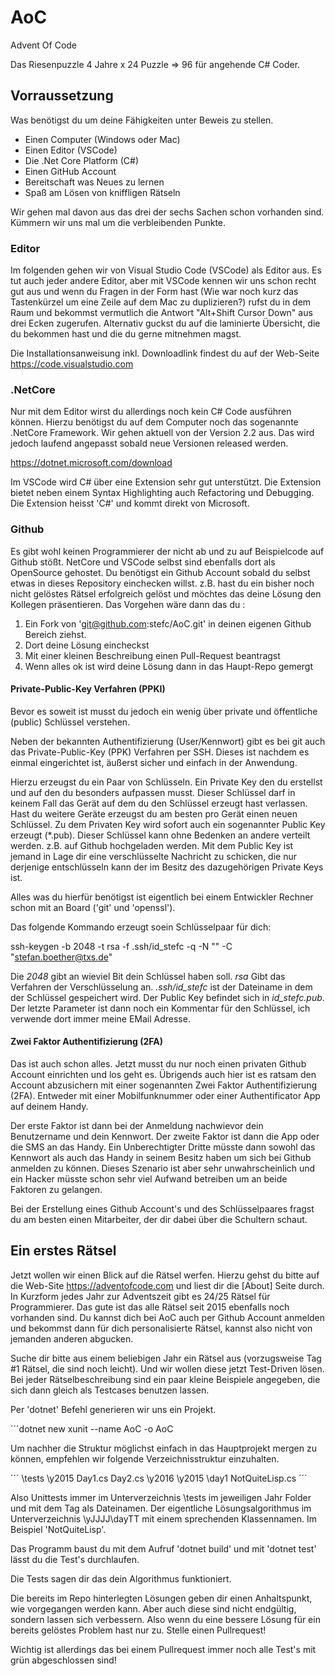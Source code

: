 # AoC
Advent Of Code

Das Riesenpuzzle 4 Jahre x 24 Puzzle => 96 für angehende C# Coder.

## Vorraussetzung

Was benötigst du um deine Fähigkeiten unter Beweis zu stellen. 

* Einen Computer (Windows oder Mac)
* Einen Editor (VSCode)
* Die .Net Core Platform (C#)
* Einen GitHub Account  
* Bereitschaft was Neues zu lernen
* Spaß am Lösen von kniffligen Rätseln

Wir gehen mal davon aus das drei der sechs Sachen schon vorhanden sind. Kümmern wir uns mal um die verbleibenden Punkte. 

### Editor

Im folgenden gehen wir von Visual Studio Code (VSCode) als Editor aus. Es tut auch jeder andere Editor, aber mit VSCode kennen 
wir uns schon recht gut aus und wenn du Fragen in der Form hast (Wie war noch kurz das Tastenkürzel um eine Zeile auf dem Mac 
zu duplizieren?) rufst du in dem Raum und bekommst vermutlich die Antwort "Alt+Shift Cursor Down" aus drei Ecken zugerufen.
Alternativ guckst du auf die laminierte Übersicht, die du bekommen hast und die du gerne mitnehmen magst. 

Die Installationsanweisung inkl. Downloadlink findest du auf der Web-Seite https://code.visualstudio.com

### .NetCore 

Nur mit dem Editor wirst du allerdings noch kein C# Code ausführen können. Hierzu benötigst du auf dem Computer noch das 
sogenannte .NetCore Framework. Wir gehen aktuell von der Version 2.2 aus. Das wird jedoch laufend angepasst sobald neue Versionen 
released werden. 

https://dotnet.microsoft.com/download

Im VSCode wird C# über eine Extension sehr gut unterstützt. Die Extension bietet neben einem Syntax Highlighting auch Refactoring und Debugging. Die Extension heisst 'C#' und kommt direkt von Microsoft.

### Github 

Es gibt wohl keinen Programmierer der nicht ab und zu auf Beispielcode auf Github stößt. NetCore und VSCode selbst sind ebenfalls dort als OpenSource gehostet. Du benötigst ein Github Account sobald du selbst etwas in dieses Repository einchecken willst. z.B. hast du ein bisher noch nicht gelöstes Rätsel erfolgreich gelöst und möchtes das deine Lösung den Kollegen präsentieren. Das Vorgehen wäre dann das du :

1. Ein Fork von 'git@github.com:stefc/AoC.git' in deinen eigenen Github Bereich ziehst.
2. Dort deine Lösung eincheckst
3. Mit einer kleinen Beschreibung einen Pull-Request beantragst
4. Wenn alles ok ist wird deine Lösung dann in das Haupt-Repo gemergt

#### Private-Public-Key Verfahren (PPKI)

Bevor es soweit ist musst du jedoch ein wenig über private und öffentliche (public) Schlüssel verstehen. 

Neben der bekannten Authentifizierung (User/Kennwort) gibt es bei git auch das Private-Public-Key  (PPK) Verfahren per SSH. Dieses ist nachdem es einmal eingerichtet ist, äußerst sicher und einfach in der Anwendung. 

Hierzu erzeugst du ein Paar von Schlüsseln. Ein Private Key den du erstellst und auf den du besonders aufpassen musst. Dieser Schlüssel 
darf in keinem Fall das Gerät auf dem du den Schlüssel erzeugt hast verlassen. Hast du weitere Geräte erzeugst du am besten pro Gerät einen neuen Schlüssel. Zu dem Privaten Key wird sofort auch ein sogenannter Public Key erzeugt (*.pub). Dieser Schlüssel kann ohne Bedenken an andere verteilt werden. z.B. auf Github hochgeladen werden. Mit dem Public Key ist jemand in Lage dir eine verschlüsselte 
Nachricht zu schicken, die nur derjenige entschlüsseln kann der im Besitz des dazugehörigen Private Keys ist.

Alles was du hierfür benötigst ist eigentlich bei einem Entwickler Rechner schon mit an Board ('git' und 'openssl').

Das folgende Kommando erzeugt soein Schlüsselpaar für dich: 

ssh-keygen -b 2048 -t rsa -f .ssh/id_stefc -q -N "" -C "stefan.boether@txs.de"

Die *2048* gibt an wieviel Bit dein Schlüssel haben soll. *rsa* Gibt das Verfahren der Verschlüsselung an. *.ssh/id_stefc* ist der Dateiname in dem der Schlüssel gespeichert wird. Der Public Key befindet sich in *id_stefc.pub*. Der letzte Parameter ist dann noch ein Kommentar für den Schlüssel, ich verwende dort immer meine EMail Adresse. 

#### Zwei Faktor Authentifizierung (2FA)

Das ist auch schon alles. Jetzt musst du nur noch einen privaten Github Account einrichten und los geht es. Übrigends auch hier ist 
es ratsam den Account abzusichern mit einer sogenannten Zwei Faktor Authentifizierung (2FA). Entweder mit einer Mobilfunknummer oder einer Authentificator App auf deinem Handy.

Der erste Faktor ist dann bei der Anmeldung nachwievor dein Benutzername und dein Kennwort. Der zweite Faktor ist dann die App oder die SMS an das Handy. Ein Unberechtigter Dritte müsste dann sowohl das Kennwort als auch das Handy in seinem Besitz haben um sich bei Github anmelden zu können. Dieses Szenario ist aber sehr unwahrscheinlich und ein Hacker müsste schon sehr viel Aufwand betreiben um an beide Faktoren zu gelangen.

Bei der Erstellung eines Github Account's und des Schlüsselpaares fragst du am besten einen Mitarbeiter, der dir dabei über die Schultern schaut. 

## Ein erstes Rätsel 

Jetzt wollen wir einen Blick auf die Rätsel werfen. Hierzu gehst du bitte auf die Web-Site https://adventofcode.com und liest dir die [About] Seite durch. In Kurzform jedes Jahr zur Adventszeit gibt es 24/25 Rätsel für Programmierer. Das gute ist das alle Rätsel seit 2015 ebenfalls noch vorhanden sind. Du kannst dich bei AoC auch per Github Account anmelden und bekommst dann für dich personalisierte Rätsel, kannst also nicht von jemanden anderen abgucken. 

Suche dir bitte aus einem beliebigen Jahr ein Rätsel aus (vorzugsweise Tag #1 Rätsel, die sind noch leicht). Und wir wollen diese jetzt Test-Driven lösen. Bei jeder Rätselbeschreibung sind ein paar kleine Beispiele angegeben, die sich dann gleich als Testcases benutzen lassen.

Per 'dotnet' Befehl generieren wir uns ein Projekt. 

´´´dotnet new xunit --name AoC -o AoC

Um nachher die Struktur möglichst einfach in das Hauptprojekt mergen zu können, empfehlen wir folgende Verzeichnisstruktur einzuhalten. 

´´´
\tests
    \y2015
        Day1.cs
        Day2.cs
    \y2016
\y2015
    \day1
        NotQuiteLisp.cs
´´´

Also Unittests immer im Unterverzeichnis \tests im jeweiligen Jahr Folder und mit dem Tag als Dateinamen. Der eigentliche Lösungsalgorithmus im Unterverzeichnis \yJJJJ\dayTT mit einem sprechenden Klassennamen. Im Beispiel 'NotQuiteLisp'. 

Das Programm baust du mit dem Aufruf 'dotnet build' und mit 'dotnet test' lässt du die Test's durchlaufen. 

Die Tests sagen dir das dein Algorithmus funktioniert. 

Die bereits im Repo hinterlegten Lösungen geben dir einen Anhaltspunkt, wie vorgegangen werden kann. Aber auch diese sind nicht endgültig, sondern lassen sich verbessern. Also wenn du eine bessere Lösung für ein bereits gelöstes Problem hast nur zu. Stelle einen Pullrequest!

Wichtig ist allerdings das bei einem Pullrequest immer noch alle Test's mit grün abgeschlossen sind! 



